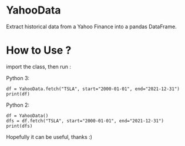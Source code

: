 # YahooData
Extract historical data from a Yahoo Finance into a pandas DataFrame.

# How to Use ?
import the class, then run :

Python 3:
```
df = YahooData.fetch("TSLA", start="2000-01-01", end="2021-12-31")
print(df)
```

Python 2:
```
df = YahooData()
dfs = df.fetch("TSLA", start="2000-01-01", end="2021-12-31")
print(dfs)
```

Hopefully it can be useful, thanks :)
